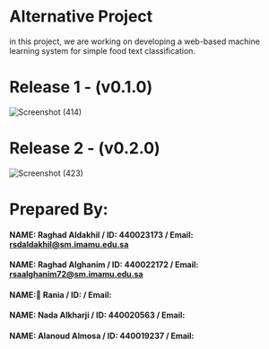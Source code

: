 
# Alternative Project
in this project, we are working on developing a web-based machine learning system for simple food text classification.

# Release 1 - (v0.1.0)
![Screenshot (414)](https://user-images.githubusercontent.com/103973138/169722519-6ea76016-fbf7-40de-9c80-2fa1b879a94b.png)
# Release 2 - (v0.2.0)
![Screenshot (423)](https://user-images.githubusercontent.com/103973138/170171258-8be7e8cc-e454-4618-8711-68184280723b.png)


# Prepared By:

#### NAME: Raghad Aldakhil / ID: 440023173 / Email: rsdaldakhil@sm.imamu.edu.sa
#### NAME: Raghad Alghanim / ID: 440022172 / Email: rsaalghanim72@sm.imamu.edu.sa
#### NAME: ٌRania / ID:  / Email: 
#### NAME: Nada Alkharji   / ID: 440020563 / Email: 
#### NAME: Alanoud Almosa	 / ID: 440019237 / Email: 

